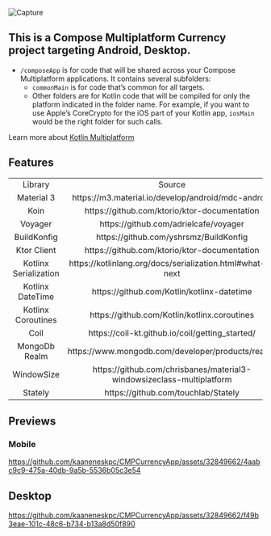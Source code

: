 
![Capture](https://github.com/kaaneneskpc/CMPCurrencyApp/assets/32849662/7f5fe2bf-6f0a-4033-ab45-2d16c29f4cef)

## This is a Compose Multiplatform Currency project targeting Android, Desktop.

* `/composeApp` is for code that will be shared across your Compose Multiplatform applications.
  It contains several subfolders:
  - `commonMain` is for code that’s common for all targets.
  - Other folders are for Kotlin code that will be compiled for only the platform indicated in the folder name.
    For example, if you want to use Apple’s CoreCrypto for the iOS part of your Kotlin app,
    `iosMain` would be the right folder for such calls.


Learn more about [Kotlin Multiplatform](https://www.jetbrains.com/help/kotlin-multiplatform-dev/get-started.html)

## Features
<table>
  <tr>
    <td align="center">Library</td>
    <td align="center">Source</td>
  </tr>
  <tr>
    <td align="center">Material 3</td>
    <td align="center">https://m3.material.io/develop/android/mdc-android</td>
  </tr>
    <tr>
    <td align="center">Koin</td>
    <td align="center">https://github.com/ktorio/ktor-documentation</td>
  </tr>
  </tr>
    <tr>
    <td align="center">Voyager</td>
    <td align="center">https://github.com/adrielcafe/voyager</td>
  </tr>
  </tr>
    <tr>
    <td align="center">BuildKonfig</td>
    <td align="center">https://github.com/yshrsmz/BuildKonfig</td>
  </tr>
  </tr>
    <tr>
    <td align="center">Ktor Client</td>
    <td align="center">https://github.com/ktorio/ktor-documentation</td>
  </tr>
  </tr>
    <tr>
    <td align="center">Kotlinx Serialization</td>
    <td align="center">https://kotlinlang.org/docs/serialization.html#what-s-next</td>
  </tr>
  </tr>
    <tr>
    <td align="center">Kotlinx DateTime</td>
    <td align="center">https://github.com/Kotlin/kotlinx-datetime</td>
  </tr>
  </tr>
    <tr>
    <td align="center">Kotlinx Coroutines</td>
    <td align="center">https://github.com/Kotlin/kotlinx.coroutines</td>
  </tr>
  </tr>
    <tr>
    <td align="center">Coil</td>
    <td align="center">https://coil-kt.github.io/coil/getting_started/</td>
  </tr>
  </tr>
    <tr>
    <td align="center">MongoDb Realm</td>
    <td align="center">https://www.mongodb.com/developer/products/realm/</td>
  </tr>
  </tr>
    <tr>
    <td align="center">WindowSize</td>
    <td align="center">https://github.com/chrisbanes/material3-windowsizeclass-multiplatform</td>
  </tr>
  </tr>
    <tr>
    <td align="center">Stately</td>
    <td align="center">https://github.com/touchlab/Stately</td>
  </tr>
</table>

## Previews

### Mobile

https://github.com/kaaneneskpc/CMPCurrencyApp/assets/32849662/4aabc9c9-475a-40db-9a5b-5536b05c3e54

## Desktop

https://github.com/kaaneneskpc/CMPCurrencyApp/assets/32849662/f49b3eae-101c-48c6-b734-b13a8d50f890


